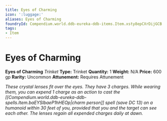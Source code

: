 ```yaml
---
title: Eyes of Charming
icon: ':luggage:'
aliases: Eyes of Charming
foundryId: Compendium.world.ddb-eureka-ddb-items.Item.xsty8epCXrDijGCB
tags:
- Item
---
```


# Eyes of Charming

**Eyes of Charming**
_Trinket_
**Type:** Trinket
**Quantity:** 1
**Weight:** N/A
**Price:** 600 gp
**Rarity:** Uncommon
**Attunement:** Requires Attunement

*These crystal lenses fit over the eyes. They have 3 charges. While wearing them, you can expend 1 charge as an action to cast the [[Compendium.world.ddb-eureka-ddb-spells.Item.baEYSlbaeP1hHEOp|charm person]] spell (save DC 13) on a humanoid within 30 feet of you, provided that you and the target can see each other. The lenses regain all expended charges daily at dawn.*